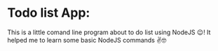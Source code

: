 # Todo list App:

This is a little comand line program about to do list using NodeJS 😉!
It helped me to learn some basic NodeJS commands ✌🤓
